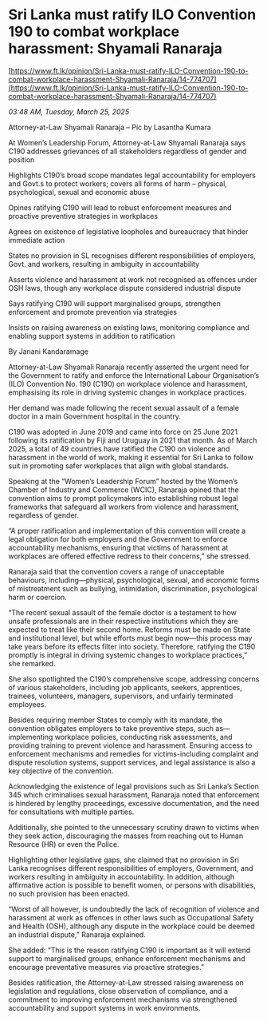 # Sri Lanka must ratify ILO Convention 190 to combat workplace harassment: Shyamali Ranaraja

[https://www.ft.lk/opinion/Sri-Lanka-must-ratify-ILO-Convention-190-to-combat-workplace-harassment-Shyamali-Ranaraja/14-774707](https://www.ft.lk/opinion/Sri-Lanka-must-ratify-ILO-Convention-190-to-combat-workplace-harassment-Shyamali-Ranaraja/14-774707)

*03:48 AM, Tuesday, March 25, 2025*

Attorney-at-Law Shyamali Ranaraja – Pic by Lasantha Kumara

At Women’s Leadership Forum, Attorney-at-Law Shyamali Ranaraja says C190 addresses grievances of all stakeholders regardless of gender and position

Highlights C190’s broad scope mandates legal accountability for employers and Govt.s to protect workers; covers all forms of harm – physical, psychological, sexual and economic abuse

Opines ratifying C190 will lead to robust enforcement measures and proactive preventive strategies in workplaces

Agrees on existence of legislative loopholes and bureaucracy that hinder immediate action

States no provision in SL recognises different responsibilities of employers, Govt. and workers, resulting in ambiguity in accountability

Asserts violence and harassment at work not recognised as offences under OSH laws, though any workplace dispute considered industrial dispute

Says ratifying C190 will support marginalised groups, strengthen enforcement and promote prevention via strategies

Insists on raising awareness on existing laws, monitoring compliance and enabling support systems in addition to ratification

By Janani Kandaramage

Attorney-at-Law Shyamali Ranaraja recently asserted the urgent need for the Government to ratify and enforce the International Labour Organisation’s (ILO) Convention No. 190 (C190) on workplace violence and harassment, emphasising its role in driving systemic changes in workplace practices.

Her demand was made following the recent sexual assault of a female doctor in a main Government hospital in the country.

C190 was adopted in June 2019 and came into force on 25 June 2021 following its ratification by Fiji and Uruguay in 2021 that month. As of March 2025, a total of 49 countries have ratified the C190 on violence and harassment in the world of work, making it essential for Sri Lanka to follow suit in promoting safer workplaces that align with global standards.

Speaking at the “Women’s Leadership Forum” hosted by the Women’s Chamber of Industry and Commerce (WCIC), Ranaraja opined that the convention aims to prompt policymakers into establishing robust legal frameworks that safeguard all workers from violence and harassment, regardless of gender.

“A proper ratification and implementation of this convention will create a legal obligation for both employers and the Government to enforce accountability mechanisms, ensuring that victims of harassment at workplaces are offered effective redress to their concerns,” she stressed.

Ranaraja said that the convention covers a range of unacceptable behaviours, including—physical, psychological, sexual, and economic forms of mistreatment such as bullying, intimidation, discrimination, psychological harm or coercion.

“The recent sexual assault of the female doctor is a testament to how unsafe professionals are in their respective institutions which they are expected to treat like their second home. Reforms must be made on State and institutional level, but while efforts must begin now—this process may take years before its effects filter into society. Therefore, ratifying the C190 promptly is integral in driving systemic changes to workplace practices,” she remarked.

She also spotlighted the C190’s comprehensive scope, addressing concerns of various stakeholders, including job applicants, seekers, apprentices, trainees, volunteers, managers, supervisors, and unfairly terminated employees.

Besides requiring member States to comply with its mandate, the convention obligates employers to take preventive steps, such as—implementing workplace policies, conducting risk assessments, and providing training to prevent violence and harassment. Ensuring access to enforcement mechanisms and remedies for victims-including complaint and dispute resolution systems, support services, and legal assistance is also a key objective of the convention.

Acknowledging the existence of legal provisions such as Sri Lanka’s Section 345 which criminalises sexual harassment, Ranaraja noted that enforcement is hindered by lengthy proceedings, excessive documentation, and the need for consultations with multiple parties.

Additionally, she pointed to the unnecessary scrutiny drawn to victims when they seek action, discouraging the masses from reaching out to Human Resource (HR) or even the Police.

Highlighting other legislative gaps, she claimed that no provision in Sri Lanka recognises different responsibilities of employers, Government, and workers resulting in ambiguity in accountability. In addition, although affirmative action is possible to benefit women, or persons with disabilities, no such provision has been enacted.

“Worst of all however, is undoubtedly the lack of recognition of violence and harassment at work as offences in other laws such as Occupational Safety and Health (OSH), although any dispute in the workplace could be deemed an industrial dispute,” Ranaraja explained.

She added: “This is the reason ratifying C190 is important as it will extend support to marginalised groups, enhance enforcement mechanisms and encourage preventative measures via proactive strategies.”

Besides ratification, the Attorney-at-Law stressed raising awareness on legislation and regulations, close observation of compliance, and a commitment to improving enforcement mechanisms via strengthened accountability and support systems in work environments.


